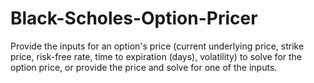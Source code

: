 # Black-Scholes-Option-Pricer
Provide the inputs for an option's price (current underlying price, strike price, risk-free rate, time to expiration (days), volatility) to solve for the option price, or provide the price and solve for one of the inputs.
